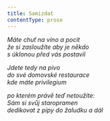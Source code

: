 ```yaml
---
title: Samizdat
contentType: prose
---
```


<section>

_Máte chuť na víno a pocit  
že si zasloužíte aby je někdo  
s úklonou před vás postavil_

</section>

<section>

_Jdete tedy na pivo  
do své domovské restaurace  
kde máte privilegium_

</section>

<section>

_po kterém právě teď netoužíte:  
Sám si svůj staropramen  
dedikovat z pípy do žaludku a dál_

</section>
